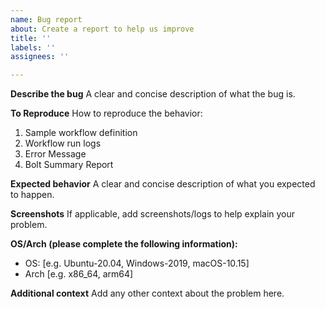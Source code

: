 ```yaml
---
name: Bug report
about: Create a report to help us improve
title: ''
labels: ''
assignees: ''

---
```


**Describe the bug**
A clear and concise description of what the bug is.

**To Reproduce**
How to reproduce the behavior:
1. Sample workflow definition
2. Workflow run logs
3. Error Message
4. Bolt Summary Report

**Expected behavior**
A clear and concise description of what you expected to happen.

**Screenshots**
If applicable, add screenshots/logs to help explain your problem.

**OS/Arch (please complete the following information):**
 - OS: [e.g. Ubuntu-20.04, Windows-2019, macOS-10.15]
 - Arch [e.g. x86_64, arm64]

**Additional context**
Add any other context about the problem here.
